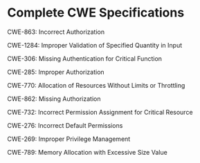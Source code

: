 

# Complete CWE Specifications

CWE-863: Incorrect Authorization

CWE-1284: Improper Validation of Specified Quantity in Input

CWE-306: Missing Authentication for Critical Function

CWE-285: Improper Authorization

CWE-770: Allocation of Resources Without Limits or Throttling

CWE-862: Missing Authorization

CWE-732: Incorrect Permission Assignment for Critical Resource

CWE-276: Incorrect Default Permissions

CWE-269: Improper Privilege Management

CWE-789: Memory Allocation with Excessive Size Value